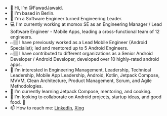 - 👋 Hi, I’m @FawadJawaid. 
- :round_pushpin: I'm based in Berlin.
- 🤠 I'm a Software Engineer turned Engineering Leader.
- :computer: I'm currently working at momox SE as an Engineering Manager / Lead Software Engineer - Mobile Apps, leading a cross-functional team of 12 engineers.
- 👉🏽 I have previously worked as a Lead Mobile Engineer (Android Specialist); led and mentored up to 5 Android Engineers.
- 👉🏽 I have contributed to different organizations as a Senior Android Developer / Android Developer, developed over 10 highly-rated android apps.
- 👀 I’m interested in Engineering Management, Leadership, Technical Leadership, Mobile App Leadership, Android, Kotlin, Jetpack Compose, MVVM, Clean Architecture, Product Management, Scrum, and Agile Methodologies.
- 🌱 I’m currently learning Jetpack Compose, mentoring, and cooking.
- 💞️ I’m looking to collaborate on Android projects, startup ideas, and good food. 🥘 
- 📫 How to reach me: [LinkedIn](linkedin.com/in/fawad-jawaid-malik-04b59895), [Xing](xing.com/profile/FawadJawaid_Malik)

<!---
FawadJawaid/FawadJawaid is a ✨ special ✨ repository because its `README.md` (this file) appears on your GitHub profile.
You can click the Preview link to take a look at your changes.
--->

